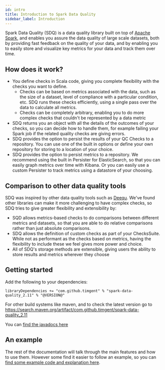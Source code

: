 ```yaml
---
id: intro
title: Introduction to Spark Data Quality
sidebar_label: Introduction
---
```


Spark Data Quality (SDQ) is a data quality library built on top of [Apache Spark](https://spark.apache.org/), and enables
you assure the data quality of large scale datasets, both by providing fast feedback on the quality of your data, and
by enabling you to easily store and visualize key metrics for your data and track them over time.

## How does it work?
* You define checks in Scala code, giving you complete flexibility with the checks you want to define.
  * Checks can be based on metrics associated with the data, such as the size of a dataset, level of compliance with a
particular condition, etc. SDQ runs these checks efficiently, using a single pass over the data to calculate all
metrics.
  * Checks can be completely arbitrary, enabling you to do more complex checks that couldn't be represented by a data 
metric
* SDQ returns you an object with all the details of the outcomes of your checks, so you can decide how to
handle them, for example failing your Spark job if the related quality checks are giving errors.
* SDQ provides the option to persist the results of your QC Checks to a repository. You can use one of the
built in options or define your own repository for storing to a location of your choice.
* SDQ provides the option to persist metrics to a repository. We recommend using the built in Persister for 
ElasticSearch, so that you can easily graph metrics over time with Kibana. Or you can easily use a custom Persister to
track metrics using a datastore of your choosing.

## Comparison to other data quality tools
SDQ was inspired by other data quality tools such as [Deequ](https://github.com/awslabs/deequ). We've found other
libraries can make it more challenging to have complex checks, so SDQ tries to give greater flexibility and
extensibility by:

* SQD allows metrics-based checks to do comparisons between different metrics and datasets, so that you are able to do
relative comparisons rather than just absolute comparisons.
* SDQ allows the definition of custom checks as part of your ChecksSuite. While not as performant as the checks based on
metrics, having the flexibility to include these we feel gives more power and choice.
* All of SDQ's storage methods are extensible, giving users the ability to store results and metrics wherever they 
choose

## Getting started
Add the following to your dependencies:
```
libraryDependencies += "com.github.timgent" % "spark-data-quality_2.11" % "@VERSION@"
```
For other build systems like maven, and to check the latest version go to 
https://search.maven.org/artifact/com.github.timgent/spark-data-quality_2.11

You can [find the javadocs here](https://www.javadoc.io/doc/com.github.timgent/spark-data-quality_2.11/latest/index.html#package)

## An example
The rest of the documentation will talk through the main features and how to use them. However some find it easier to
follow an example, so you can 
[find some example code and explanation here](https://github.com/timgent/spark-data-quality/tree/master/src/main/scala/com/github/timgent/sparkdataquality/examples).
